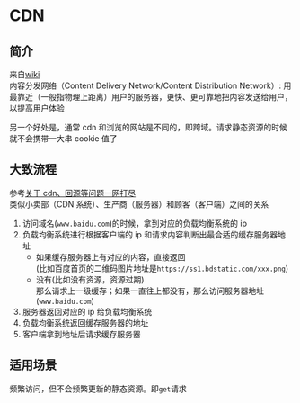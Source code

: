 # CDN

## 简介

来自[wiki](https://zh.wikipedia.org/wiki/%E5%85%A7%E5%AE%B9%E5%82%B3%E9%81%9E%E7%B6%B2%E8%B7%AF)  
内容分发网络（Content Delivery Network/Content Distribution Network）:
用最靠近（一般指物理上距离）用户的服务器，更快、更可靠地把内容发送给用户，以提高用户体验

另一个好处是，通常 cdn 和浏览的网站是不同的，即跨域。请求静态资源的时候就不会携带一大串 cookie 值了

## 大致流程

参考[关于 cdn、回源等问题一网打尽](https://juejin.im/post/5af46498f265da0b8d41f6a3)  
类似小卖部（CDN 系统）、生产商（服务器）和顾客（客户端）之间的关系

1. 访问域名(`www.baidu.com`)的时候，拿到对应的负载均衡系统的 ip
2. 负载均衡系统进行根据客户端的 ip 和请求内容判断出最合适的缓存服务器地址
   - 如果缓存服务器上有对应的内容，直接返回  
     (比如百度首页的二维码图片地址是`https://ss1.bdstatic.com/xxx.png`)
   - 没有(比如没有资源，资源过期)  
     那么请求上一级缓存；如果一直往上都没有，那么访问服务器地址(`www.baidu.com`)
3. 服务器返回对应的 ip 给负载均衡系统
4. 负载均衡系统返回缓存服务器的地址
5. 客户端拿到地址后请求缓存服务器

## 适用场景

频繁访问，但不会频繁更新的静态资源。即`get`请求
